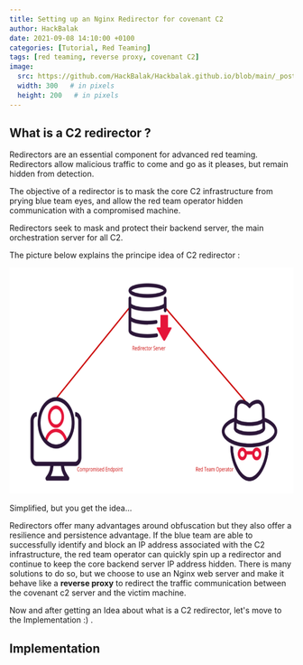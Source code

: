 ```yaml
---
title: Setting up an Nginx Redirector for covenant C2
author: HackBalak
date: 2021-09-08 14:10:00 +0100
categories: [Tutorial, Red Teaming]
tags: [red teaming, reverse proxy, covenant C2]
image:
  src: https://github.com/HackBalak/Hackbalak.github.io/blob/main/_posts/Aseets/set-up-nginx-c2-redirector/C2-redirector_principe.png?raw=true
  width: 300   # in pixels
  height: 200   # in pixels  
---
```


## What is a C2 redirector ?

Redirectors are an essential component for advanced red teaming. Redirectors allow malicious traffic to come and go as it pleases, but remain hidden from detection.

The objective of a redirector is to mask the core C2 infrastructure from prying blue team eyes, and allow the red team operator hidden communication with a compromised machine.

Redirectors seek to mask and protect their backend server, the main orchestration server for all C2.

The picture below explains the principe idea of C2 redirector :

<img src="https://github.com/HackBalak/Hackbalak.github.io/blob/main/_posts/Aseets/set-up-nginx-c2-redirector/C2-redirector.png?raw=true" width="600" height="400">

Simplified, but you get the idea...

Redirectors offer many advantages around obfuscation but they also offer a resilience and persistence advantage. If the blue team are able to successfully identify and block an IP address associated with the C2 infrastructure, the red team operator can quickly spin up a redirector and continue to keep the core backend server IP address hidden. 
There is many solutions to do so, but we choose to use an Nginx web server and make it behave like a **reverse proxy** to redirect the traffic communication between the covenant c2 server and the victim machine.

Now and after getting an Idea about what is a C2 redirector, let's move to the Implementation :) .
## Implementation


